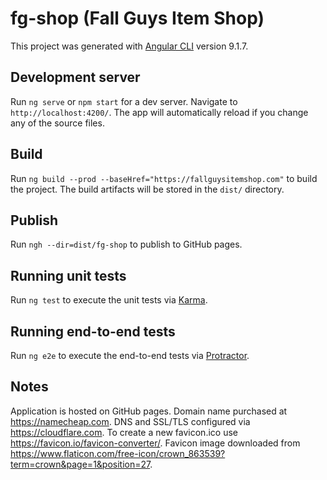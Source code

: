 # fg-shop (Fall Guys Item Shop)

This project was generated with [Angular CLI](https://github.com/angular/angular-cli) version 9.1.7.

## Development server

Run `ng serve` or `npm start` for a dev server. Navigate to `http://localhost:4200/`. The app will automatically reload if you change any of the source files.

## Build

Run `ng build --prod --baseHref="https://fallguysitemshop.com"` to build the project. The build artifacts will be stored in the `dist/` directory.

## Publish
Run `ngh --dir=dist/fg-shop` to publish to GitHub pages.

## Running unit tests

Run `ng test` to execute the unit tests via [Karma](https://karma-runner.github.io).

## Running end-to-end tests

Run `ng e2e` to execute the end-to-end tests via [Protractor](http://www.protractortest.org/).

## Notes

Application is hosted on GitHub pages. 
Domain name purchased at https://namecheap.com.
DNS and SSL/TLS configured via https://cloudflare.com.
To create a new favicon.ico use https://favicon.io/favicon-converter/.
Favicon image downloaded from https://www.flaticon.com/free-icon/crown_863539?term=crown&page=1&position=27.